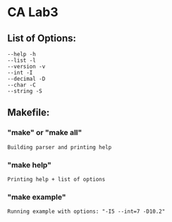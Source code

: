 # CA Lab3

## List of Options:

	--help -h
    --list -l
    --version -v
	--int -I
	--decimal -D
	--char -C
	--string -S
    
## Makefile:

### "make" or "make all"
    Building parser and printing help 
### "make help"
    Printing help + list of options
### "make example"
    Running example with options: "-I5 --int=7 -D10.2"

